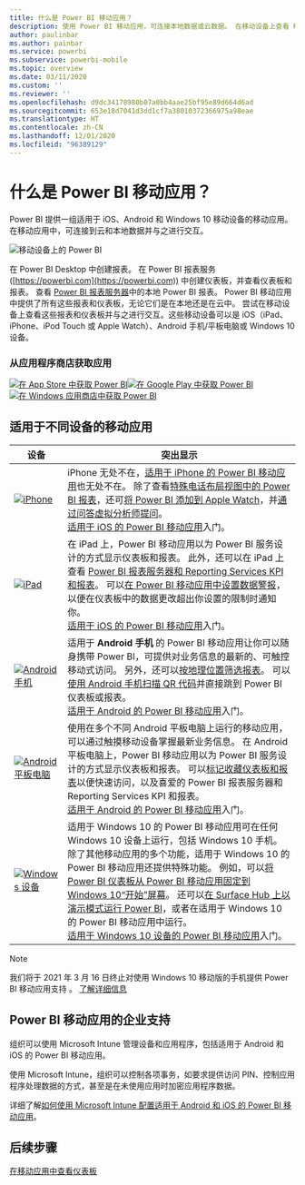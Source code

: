 ```yaml
---
title: 什么是 Power BI 移动应用？
description: 使用 Power BI 移动应用，可连接本地数据或云数据。 在移动设备上查看 Power BI 仪表板和报表。
author: paulinbar
ms.author: painbar
ms.service: powerbi
ms.subservice: powerbi-mobile
ms.topic: overview
ms.date: 03/11/2020
ms.custom: ''
ms.reviewer: ''
ms.openlocfilehash: d9dc34178980b07a0bb4aae25bf95e89d664d6ad
ms.sourcegitcommit: 653e18d7041d3dd1cf7a38010372366975a98eae
ms.translationtype: HT
ms.contentlocale: zh-CN
ms.lasthandoff: 12/01/2020
ms.locfileid: "96389129"
---
```

# <a name="what-are-the-power-bi-mobile-apps"></a>什么是 Power BI 移动应用？
Power BI 提供一组适用于 iOS、Android 和 Windows 10 移动设备的移动应用。 在移动应用中，可连接到云和本地数据并与之进行交互。 

![移动设备上的 Power BI](./media/mobile-apps-for-mobile-devices/power-bi-mobile-apps-all-up.png)

在 Power BI Desktop 中创建报表。 在 Power BI 报表服务 ([https://powerbi.com](https://powerbi.com)) 中创建仪表板，并查看仪表板和报表。 查看 [Power BI 报表服务器](../../report-server/get-started.md)中的本地 Power BI 报表。 Power BI 移动应用中提供了所有这些报表和仪表板，无论它们是在本地还是在云中。 尝试在移动设备上查看这些报表和仪表板并与之进行交互。这些移动设备可以是 iOS（iPad、iPhone、iPod Touch 或 Apple Watch）、Android 手机/平板电脑或 Windows 10 设备。

### <a name="get-the-app-from-the-application-store"></a>从应用程序商店获取应用 

[![在 App Store 中获取 Power BI](./media/mobile-apps-for-mobile-devices/mobile-apps-app-store.png)](https://go.microsoft.com/fwlink/?LinkId=526218&clcid=0x409)[![在 Google Play 中获取 Power BI](./media/mobile-apps-for-mobile-devices/mobile-apps-google-play.png)](https://go.microsoft.com/fwlink/?LinkId=544867&clcid=0x409)[![在 Windows 应用商店中获取 Power BI](./media/mobile-apps-for-mobile-devices/mobile-apps-windows-store.png)](https://go.microsoft.com/fwlink/?LinkId=526478&clcid=0x409)

## <a name="mobile-apps-for-different-devices"></a>适用于不同设备的移动应用

| **设备** | **突出显示** |
| --- | --- |
| [![iPhone](./media/mobile-apps-for-mobile-devices/iphone-logo-50-px.png)](mobile-iphone-app-get-started.md) |iPhone  无处不在，[适用于 iPhone 的 Power BI 移动应用](mobile-iphone-app-get-started.md)也无处不在。 除了查看[特殊电话布局视图中的 Power BI 报表](mobile-apps-view-phone-report.md)，还可[将 Power BI 添加到 Apple Watch](mobile-apple-watch.md)，并[通过问答虚拟分析师提问](mobile-apps-ios-qna.md)。 <br/>[适用于 iOS 的 Power BI 移动应用](mobile-iphone-app-get-started.md)入门。 |
| [![iPad](./media/mobile-apps-for-mobile-devices/ipad-logo-50-px.png)](mobile-iphone-app-get-started.md) |在 iPad  上，Power BI 移动应用以为 Power BI 服务设计的方式显示仪表板和报表。 此外，还可以在 iPad 上查看 [Power BI 报表服务器和 Reporting Services KPI 和报表](mobile-app-ssrs-kpis-mobile-on-premises-reports.md)。 可以[在 Power BI 移动应用中设置数据警报](mobile-set-data-alerts-in-the-mobile-apps.md)，以便在仪表板中的数据更改超出你设置的限制时通知你。 <br/>[适用于 iOS 的 Power BI 移动应用](mobile-iphone-app-get-started.md)入门。 |
| [![Android 手机](media/mobile-apps-for-mobile-devices/android-phone-logo-50-px.png)](mobile-android-app-get-started.md) |适用于 **Android 手机** 的 Power BI 移动应用让你可以随身携带 Power BI，可提供对业务信息的最新的、可触控移动式访问。 另外，还可以[按地理位置筛选报表](mobile-apps-geographic-filtering.md)。 可以[使用 Android 手机扫描 QR 代码](mobile-apps-qr-code.md)并直接跳到 Power BI 仪表板或报表。 <br/>[适用于 Android 的 Power BI 移动应用](mobile-android-app-get-started.md)入门。 |
| [![Android 平板电脑](./media/mobile-apps-for-mobile-devices/android-tablet-logo-50-px.png)](mobile-android-app-get-started.md) |使用在多个不同  Android 平板电脑上运行的移动应用，可以通过触摸移动设备掌握最新业务信息。 在 Android 平板电脑上，Power BI 移动应用以为 Power BI 服务设计的方式显示仪表板和报表。 可以[标记收藏仪表板和报表](mobile-apps-favorites.md)以便快速访问，以及喜爱的 Power BI 报表服务器和 Reporting Services KPI 和报表。 <br/>[适用于 Android 的 Power BI 移动应用](mobile-android-app-get-started.md)入门。 |
| [![Windows 设备](./media/mobile-apps-for-mobile-devices/win-10-logo-50-px.png)](../../fundamentals/desktop-getting-started.md) |适用于 Windows 10 的 Power BI 移动应用可在任何 Windows 10 设备上运行，包括 Windows 10 手机。 除了其他移动应用的多个功能，适用于 Windows 10 的 Power BI 移动应用还提供特殊功能。 例如，可以[将 Power BI 仪表板从 Power BI 移动应用固定到 Windows 10“开始”屏幕](mobile-pin-dashboard-start-screen-windows-10-phone-app.md)。 还可以[在 Surface Hub 上以演示模式运行 Power BI](mobile-windows-10-app-presentation-mode.md)，或者在适用于 Windows 10 的 Power BI 移动应用中运行。 <br/>[适用于 Windows 10 设备的 Power BI 移动应用](mobile-windows-10-phone-app-get-started.md)入门。 |||

>[!NOTE]
>我们将于 2021 年 3 月 16 日终止对使用 Windows 10 移动版的手机提供 Power BI 移动应用支持  。 [了解详细信息](/legal/powerbi/powerbi-mobile/power-bi-mobile-app-end-of-support-for-windows-phones)

## <a name="enterprise-support-for-the-power-bi-mobile-apps"></a>Power BI 移动应用的企业支持
组织可以使用 Microsoft Intune 管理设备和应用程序，包括适用于 Android 和 iOS 的 Power BI 移动应用。

使用 Microsoft Intune，组织可以控制各项事务，如要求提供访问 PIN、控制应用程序处理数据的方式，甚至是在未使用应用时加密应用程序数据。

详细了解[如何使用 Microsoft Intune 配置适用于 Android 和 iOS 的 Power BI 移动应用](../../admin/service-admin-mobile-intune.md)。 

## <a name="next-steps"></a>后续步骤
[在移动应用中查看仪表板](mobile-apps-quickstart-view-dashboard-report.md)